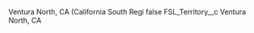 <?xml version="1.0" encoding="UTF-8"?>
<CustomMetadata xmlns="http://soap.sforce.com/2006/04/metadata" xmlns:xsi="http://www.w3.org/2001/XMLSchema-instance" xmlns:xsd="http://www.w3.org/2001/XMLSchema">
    <label>Ventura North, CA (California South Regi</label>
    <protected>false</protected>
    <values>
        <field>FSL_Territory__c</field>
        <value xsi:type="xsd:string">Ventura North, CA</value>
    </values>
</CustomMetadata>

